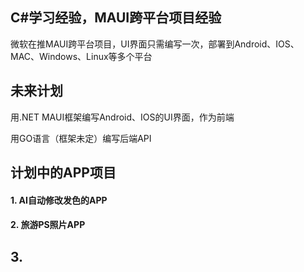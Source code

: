 ## C#学习经验，MAUI跨平台项目经验

微软在推MAUI跨平台项目，UI界面只需编写一次，部署到Android、IOS、MAC、Windows、Linux等多个平台



## 未来计划

用.NET MAUI框架编写Android、IOS的UI界面，作为前端

用GO语言（框架未定）编写后端API



## 计划中的APP项目

#### 1. AI自动修改发色的APP



#### 2. 旅游PS照片APP

## 3.
